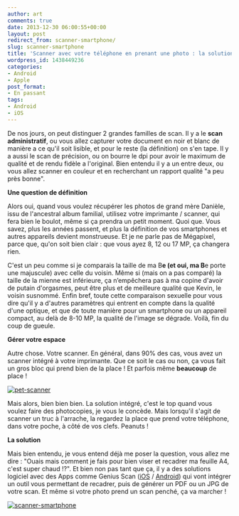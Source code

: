 ```yaml
---
author: art
comments: true
date: 2013-12-30 06:00:55+00:00
layout: post
redirect_from: scanner-smartphone/
slug: scanner-smartphone
title: 'Scanner avec votre téléphone en prenant une photo : la solution ?'
wordpress_id: 1438449236
categories:
- Android
- Apple
post_format:
- En passant
tags:
- Android
- iOS
---
```


De nos jours, on peut distinguer 2 grandes familles de scan. Il y a le **scan administratif**, ou vous allez capturer votre document en noir et blanc de manière a ce qu'il soit lisible, et pour le reste (la définition) on s'en tape. Il y a aussi le scan de précision, ou on bourre le dpi pour avoir le maximum de qualité et de rendu fidèle a l'original. Bien entendu il y a un entre deux, ou vous allez scanner en couleur et en recherchant un rapport qualité "a peu près bonne".

**Une question de définition**

Alors oui, quand vous voulez récupérer les photos de grand mère Danièle, issu de l'ancestral album familial, utilisez votre imprimante / scanner, qui fera bien le boulot, même si ça prendra un petit moment. Quoi que. Vous savez, plus les années passent, et plus la définition de vos smartphones et autres appareils devient monstrueuse. Et je ne parle pas de Mégapixel, parce que, qu'on soit bien clair : que vous ayez 8, 12 ou 17 MP, ça changera rien.

C'est un peu comme si je comparais la taille de ma B**e (et oui, ma B**e porte une majuscule) avec celle du voisin. Même si (mais on a pas comparé) la taille de la mienne est inférieure, ça n’empêchera pas à ma copine d'avoir de putain d'orgasmes, peut être plus et de meilleure qualité que Kevin, le voisin susnommé. Enfin bref, toute cette comparaison sexuelle pour vous dire qu'il y a d'autres paramètres qui entrent en compte dans la qualité d'une optique, et que de toute manière pour un smartphone ou un appareil compact, au delà de 8-10 MP, la qualité de l'image se dégrade. Voilà, fin du coup de gueule.

**Gérer votre espace**

Autre chose. Votre scanner. En général, dans 90% des cas, vous avez un scanner intégré à votre imprimante. Que ce soit le cas ou non, ça vous fait un gros bloc qui prend bien de la place ! Et parfois même **beaucoup** de place !

[![pet-scanner](https://static.irz.fr/2013/12/pet-scanner-640x436.jpg)](https://irz.fr/recherche?q=pet-scanner)

Mais alors, bien bien bien. La solution intégré, c'est le top quand vous voulez faire des photocopies, je vous le concède. Mais lorsqu'il s'agit de scanner un truc à l'arrache, la regardez la place que prend votre téléphone, dans votre poche, à côté de vos clefs. Peanuts !

**La solution**

Mais bien entendu, je vous entend déjà me poser la question, vous allez me dire : "Ouais mais comment je fais pour bien viser et recadrer ma feuille A4, c'est super chaud !?". Et bien non pas tant que ça, il y a des solutions logiciel avec des Apps comme Genius Scan ([iOS](https://itunes.apple.com/fr/app/genius-scan/id377672876) / [Android](https://play.google.com/store/apps/details?id=com.thegrizzlylabs.geniusscan.free)) qui vont intégrer un outil vous permettant de recadrer, puis de générer un PDF ou un JPG de votre scan. Et même si votre photo prend un scan penché, ça va marcher !


[![scanner-smartphone](https://static.irz.fr/2013/12/scanner-smartphone1.png)](https://irz.fr/recherche?q=scanner-smartphone-2)
